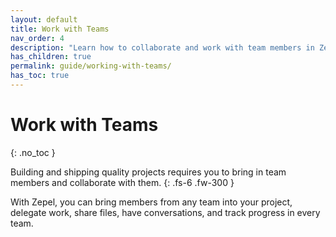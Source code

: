 ```yaml
---
layout: default
title: Work with Teams
nav_order: 4
description: "Learn how to collaborate and work with team members in Zepel. Use multiple Boards, run Sprints, and have discussions."
has_children: true
permalink: guide/working-with-teams/
has_toc: true
---
```


# Work with Teams
{: .no_toc }

Building and shipping quality projects requires you to bring in team members and collaborate with them.
{: .fs-6 .fw-300 }

With Zepel, you can bring members from any team into your project, delegate work, share files, have conversations, and track progress in every team.
